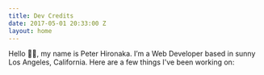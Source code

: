 ```yaml
---
title: Dev Credits
date: 2017-05-01 20:33:00 Z
layout: home
---
```


Hello 👋🏼, my name is Peter Hironaka. I’m a Web Developer based in sunny Los Angeles, California. Here are a few things I've been working on:
